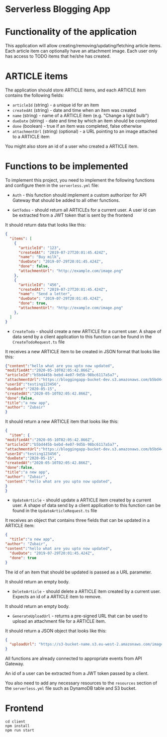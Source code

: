 # Serverless Blogging App


# Functionality of the application

This application will allow creating/removing/updating/fetching article items. Each article item can optionally have an attachment image. Each user only has access to TODO items that he/she has created.

# ARTICLE items

The application should store ARTICLE items, and each ARTICLE item contains the following fields:

* `articleId` (string) - a unique id for an item
* `createdAt` (string) - date and time when an item was created
* `name` (string) - name of a ARTICLE item (e.g. "Change a light bulb")
* `dueDate` (string) - date and time by which an item should be completed
* `done` (boolean) - true if an item was completed, false otherwise
* `attachmentUrl` (string) (optional) - a URL pointing to an image attached to a ARTICLE item

You might also store an id of a user who created a ARTICLE item.


# Functions to be implemented

To implement this project, you need to implement the following functions and configure them in the `serverless.yml` file:

* `Auth` - this function should implement a custom authorizer for API Gateway that should be added to all other functions.

* `GetTodos` - should return all ARTICLEs for a current user. A user id can be extracted from a JWT token that is sent by the frontend

It should return data that looks like this:

```json
{
  "items": [
    {
      "articleId": "123",
      "createdAt": "2019-07-27T20:01:45.424Z",
      "name": "Buy milk",
      "dueDate": "2019-07-29T20:01:45.424Z",
      "done": false,
      "attachmentUrl": "http://example.com/image.png"
    },
    {
      "articleId": "456",
      "createdAt": "2019-07-27T20:01:45.424Z",
      "name": "Send a letter",
      "dueDate": "2019-07-29T20:01:45.424Z",
      "done": true,
      "attachmentUrl": "http://example.com/image.png"
    },
  ]
}
```

* `CreateTodo` - should create a new ARTICLE for a current user. A shape of data send by a client application to this function can be found in the `CreateTodoRequest.ts` file

It receives a new ARTICLE item to be created in JSON format that looks like this:

```json
{"content":"hello what are you upto now updated",
"modifiedAt":"2020-05-10T02:05:42.866Z",
"articleId":"b5bd445b-bebd-4e07-9d5b-98bc6117a5a7",
"attachmentUrl":"https://bloggingapp-bucket-dev.s3.amazonaws.com/b5bd445b-bebd-4e07-9d5b-98bc6117a5a7",
"userId":"testing123456",
"dueDate":"2020-05-15",
"createdAt":"2020-05-10T02:05:42.866Z",
"done":false,
"title":"a new app",
"author": "Zubair"
}
```

It should return a new ARTICLE item that looks like this:

```json
{
  "item": {
"modifiedAt":"2020-05-10T02:05:42.866Z",
"articleId":"b5bd445b-bebd-4e07-9d5b-98bc6117a5a7",
"attachmentUrl":"https://bloggingapp-bucket-dev.s3.amazonaws.com/b5bd445b-bebd-4e07-9d5b-98bc6117a5a7",
"userId":"testing123456",
"dueDate":"2020-05-15",
"createdAt":"2020-05-10T02:05:42.866Z",
"done":false,
"title":"a new app",
"author": "Zubair",
"content":"hello what are you upto now updated",
}
}
```

* `UpdateArticle` - should update a ARTICLE item created by a current user. A shape of data send by a client application to this function can be found in the `UpdateArticleRequest.ts` file

It receives an object that contains three fields that can be updated in a ARTICLE item:

```json
{
  "title":"a new app",
"author": "Zubair",
"content":"hello what are you upto now updated",
  "dueDate": "2019-07-29T20:01:45.424Z",
  "done": true
}
```

The id of an item that should be updated is passed as a URL parameter.

It should return an empty body.

* `DeleteArticle` - should delete a ARTICLE item created by a current user. Expects an id of a ARTICLE item to remove.

It should return an empty body.

* `GenerateUploadUrl` - returns a pre-signed URL that can be used to upload an attachment file for a ARTICLE item.

It should return a JSON object that looks like this:

```json
{
  "uploadUrl": "https://s3-bucket-name.s3.eu-west-2.amazonaws.com/image.png"
}
```

All functions are already connected to appropriate events from API Gateway.

An id of a user can be extracted from a JWT token passed by a client.

You also need to add any necessary resources to the `resources` section of the `serverless.yml` file such as DynamoDB table and S3 bucket.


# Frontend
  ```
cd client
npm install
npm run start
  ```





